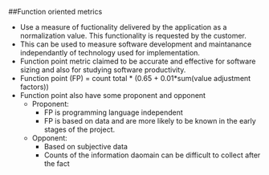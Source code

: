 ##Function oriented metrics

* Use a measure of fuctionality delivered by the application as a normalization value. This functionality is requested by the customer.
* This can be used to measure software development and maintanance independantly of technology used for implementation.
* Function point metric claimed to be accurate and effective for software sizing and also for studying software productivity.
* Function point (FP) = count total * (0.65 + 0.01*sum(value adjustment factors))
* Function point also have some proponent and opponent
	- Proponent:
		- FP is programming language independent
		- FP is based on data and are more likely to be known in the early stages of the project.
	- Opponent:
		- Based on subjective data
		- Counts of the information daomain can be difficult to collect after the fact




